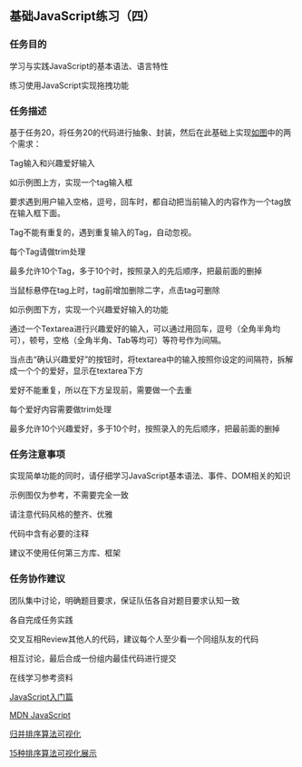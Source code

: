 ## 基础JavaScript练习（四）

### 任务目的

学习与实践JavaScript的基本语法、语言特性

练习使用JavaScript实现拖拽功能

### 任务描述

基于任务20，将任务20的代码进行抽象、封装，然后在此基础上实现[如图](http://7xrp04.com1.z0.glb.clouddn.com/task_2_21_1.jpg)中的两个需求：

Tag输入和兴趣爱好输入

如示例图上方，实现一个tag输入框

要求遇到用户输入空格，逗号，回车时，都自动把当前输入的内容作为一个tag放在输入框下面。

Tag不能有重复的，遇到重复输入的Tag，自动忽视。

每个Tag请做trim处理

最多允许10个Tag，多于10个时，按照录入的先后顺序，把最前面的删掉

当鼠标悬停在tag上时，tag前增加删除二字，点击tag可删除

如示例图下方，实现一个兴趣爱好输入的功能

通过一个Textarea进行兴趣爱好的输入，可以通过用回车，逗号（全角半角均可），顿号，空格（全角半角、Tab等均可）等符号作为间隔。

当点击“确认兴趣爱好”的按钮时，将textarea中的输入按照你设定的间隔符，拆解成一个个的爱好，显示在textarea下方

爱好不能重复，所以在下方呈现前，需要做一个去重

每个爱好内容需要做trim处理

最多允许10个兴趣爱好，多于10个时，按照录入的先后顺序，把最前面的删掉

### 任务注意事项

实现简单功能的同时，请仔细学习JavaScript基本语法、事件、DOM相关的知识

示例图仅为参考，不需要完全一致

请注意代码风格的整齐、优雅

代码中含有必要的注释

建议不使用任何第三方库、框架

### 任务协作建议

团队集中讨论，明确题目要求，保证队伍各自对题目要求认知一致

各自完成任务实践

交叉互相Review其他人的代码，建议每个人至少看一个同组队友的代码

相互讨论，最后合成一份组内最佳代码进行提交

在线学习参考资料

[JavaScript入门篇](http://www.imooc.com/learn/36)

[MDN JavaScript](https://developer.mozilla.org/en-US/docs/Web/JavaScript)

[归并排序算法可视化](http://v.youku.com/v_show/id_XNTM1NTQxMDMy.html)

[15种排序算法可视化展示](http://v.youku.com/v_show/id_XNjIwNTEzMTA0.html?from=y1.2-1-176.3.3-2.1-1-1-2-0)